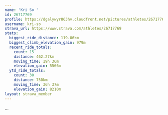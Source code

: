 ```yaml
---
name: 'Kri So '
id: 26717769
profile: https://dgalywyr863hv.cloudfront.net/pictures/athletes/26717769/7761026/13/large.jpg
username: kri-so
strava_url: https://www.strava.com/athletes/26717769
stats:
  biggest_ride_distance: 119.06km
  biggest_climb_elevation_gain: 979m
  recent_ride_totals:
    count: 15
    distance: 462.27km
    moving_time: 19h 36m
    elevation_gain: 5566m
  ytd_ride_totals:
    count: 30
    distance: 750km
    moving_time: 36h 37m
    elevation_gain: 8210m
layout: strava_member
--- 
```

...
